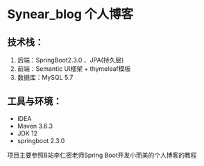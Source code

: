 # Synear_blog 个人博客
## 技术栈：
1. 后端：SpringBoot2.3.0 、JPA(持久层)
2. 前端：Semantic UI框架 + thymeleaf模板
3. 数据库：MySQL 5.7

## 工具与环境：
- IDEA
- Maven 3.6.3
- JDK 12
- springboot 2.3.0

项目主要参照B站李仁密老师Spring Boot开发小而美的个人博客的教程

